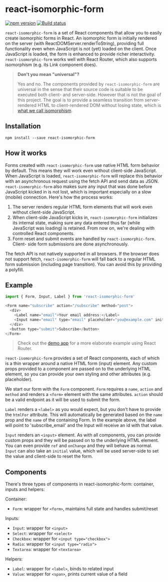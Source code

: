 # react-isomorphic-form

[![npm version][npm shield]][npm url]
[![Build status][travis shield]][travis url]

`react-isomorphic-form` is a set of React components that allow you to easily
create isomorphic forms in React. An isomorphic form is initially rendered on
the server (with ReactDOMServer.renderToString), providing full functionality
even when JavaScript is not (yet) loaded on the client. Once JavaScript is
loaded, the form is enhanced to provide richer interactivity.
`react-isomorphic-form` works well with React Router, which also supports
isomorphism (e.g. its Link component does).

> **Don't you mean "universal"?**
>
> Yes and no. The components provided by `react-isomorphic-form` are universal
> in the sense that their source code is suitable to be executed both client-
> and server-side. However that is not the goal of this project. The goal is to
> provide a seamless transition from server-rendered HTML to client-rendered
> DOM without losing state, which is [what we call isomorphism][isomorphism].

[npm shield]: https://img.shields.io/npm/v/react-isomorphic-form.svg
[npm url]: https://www.npmjs.com/package/react-isomorphic-form
[travis shield]: https://travis-ci.org/ghengeveld/react-isomorphic-form.svg?branch=master
[travis url]: https://travis-ci.org/ghengeveld/react-isomorphic-form
[isomorphism]: https://medium.com/@ghengeveld/isomorphism-vs-universal-javascript-4b47fb481beb

## Installation

```shell
npm install --save react-isomorphic-form
```

## How it works

Forms created with `react-isomorphic-form` use native HTML form behavior by
default. This means they will work even without client-side JavaScript. When
JavaScript is loaded, `react-isomorphic-form` will replace this behavior with
an asynchronous request using the fetch API and send data as JSON.
`react-isomorphic-form` also makes sure any input that was done before JavaScript
kicked in is not lost, which is important especially on a slow (mobile)
connection. Here's how the process works:

1. The server renders regular HTML form elements that will work even without
   client-side JavaScript.
2. When client-side JavaScript kicks in, `react-isomorphic-form` initializes
   its internal state, making sure any data entered thus far (while JavaScript
   was loading) is retained. From now on, we're dealing with controlled React
   components.
3. Form reset and submit events are handled by `react-isomorphic-form.` Client-
   side form submissions are done asynchronously.

The fetch API is not natively supported in all browsers. If the browser does
not support fetch, `react-isomorphic-form` will fall back to a regular HTML
form submission (including page transition). You can avoid this by providing a
polyfill.

## Example

```js
import { Form, Input, Label } from 'react-isomorphic-form'

<Form name="subscribe" action="/subscribe" method="post">
  <div>
    <Label name="email">Your email address:</Label>
    <Input name="email" type="email" placeholder="you@example.com" initial={email} />
  </div>
  <button type="submit">Subscribe</button>
</Form>
```

> Check out the [demo app] for a more elaborate example using React Router.

[demo app]: https://github.com/ghengeveld/react-isomorphic-form-demo

`react-isomorphic-form` provides a set of React components, each of which is a
thin wrapper around a native HTML form (input) element. Any custom props
provided to a component are passed on to the underlying HTML element, so you
can provide your own styling and other attributes (e.g. placeholder).

We start our form with the `Form` component. `Form` requires a `name`, `action`
and `method` and renders a `<form>` element with the same attributes. `action`
should be a valid endpoint as it will be used to submit the form.

`Label` renders a `<label>` as you would expect, but you don't have to provide
the `htmlFor` attribute. This will automatically be generated based on the
`name` prop and the `name` of the containing Form. In the example above, the
label will point to 'subscribe_email' and the Input will receive an id with
that value.

`Input` renders an `<input>` element. As with all components, you can provide
custom props and they will be passed on to the underlying HTML element. You can
even provide `ref` and `onChange` and they will behave as normal. `Input` can
also take an `initial` value, which will be used server-side to set the value
and client-side to reset the form.

## Components

There's three types of components in react-isomorphic-form: container, inputs
and helpers:

Container:
- `Form`: wrapper for `<form>`, maintains full state and handles submit/reset

Inputs:
- `Input`: wrapper for `<input>`
- `Select`: wrapper for `<select>`
- `Checkbox`: wrapper for `<input type="checkbox">`
- `Radio`: wrapper for `<input type="radio">`
- `Textarea`: wrapper for `<textarea>`

Helpers:
- `Label`: wrapper for `<label>`, binds to related input
- `Value`: wrapper for `<span>`, prints current value of a field
